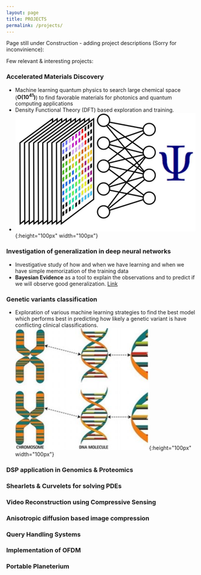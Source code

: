 ```yaml
---
layout: page
title: PROJECTS
permalink: /projects/
---
```


Page still under Construction - adding project descriptions (Sorry for inconvinience): 

Few relevant & interesting projects:

### Accelerated Materials Discovery
  * Machine learning quantum physics to search large chemical space (**O(10<sup>41</sup>)**) to find favorable materials for photonics and quantum computing applications
  * Density Functional Theory (DFT) based exploration and training. 
  * ![test image](perovskite.JPG){:height="100px" width="100px"}


### Investigation of generalization in deep neural networks
  * Investigative study of how and when we have learning and when we have simple memorization of the training data
  * **Bayesian Evidence** as a tool to explain the observations and to predict if we will observe good generalization. [Link](generalization_nn.pdf)


### Genetic variants classification 
  * Exploration of various machine learning strategies to find the best model which performs best in predicting how likely a genetic variant is have conflicting clinical classifications. 
  ![image 3](genomic.jpg){:height="100px" width="100px"}

### DSP application in Genomics & Proteomics
### Shearlets & Curvelets for solving PDEs
### Video Reconstruction using Compressive Sensing
### Anisotropic diffusion based image compression
### Query Handling Systems
### Implementation of OFDM
### Portable Planeterium
